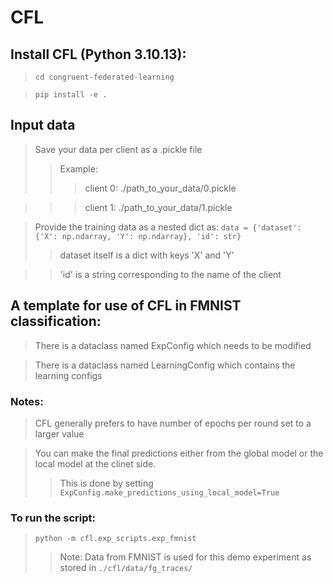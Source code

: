 # CFL

## Install CFL (Python 3.10.13):

> ``` cd congruent-federated-learning ```

> ```pip install -e . ```

## Input data
> Save your data per client as a .pickle file
>> Example:
>>> client 0: ./path_to_your_data/0.pickle

>>> client 1: ./path_to_your_data/1.pickle

> Provide the training data as a nested dict as:
 ``` data = {'dataset': {'X': np.ndarray, 'Y': np.ndarray}, 'id': str} ```
>> dataset itself is a dict with keys 'X' and 'Y'

>> 'id' is a string corresponding to the name of the client

## A template for use of CFL in FMNIST classification:

> There is a dataclass named ExpConfig which needs to be modified

> There is a dataclass named LearningConfig which contains the learning configs

### Notes:

> CFL generally prefers to have number of epochs per round set to a larger value 

> You can make the final predictions either from the global model or the local model at the clinet side. 
>> This is done by setting ``` ExpConfig.make_predictions_using_local_model=True```

### To run the script:

> ``` python -m cfl.exp_scripts.exp_fmnist ```
>> Note: Data from FMNIST is used for this demo experiment as stored in ```./cfl/data/fg_traces/```
